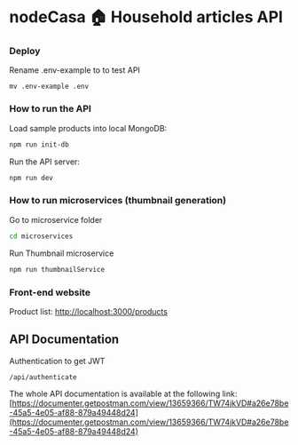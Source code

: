 # nodeCasa 🏠 Household articles API

### Deploy

Rename .env-example to to test API

```
mv .env-example .env
```

### How to run the API

Load sample products into local MongoDB:

```bash
npm run init-db
```

Run the API server:

```bash
npm run dev
```

### How to run microservices (thumbnail generation)

Go to microservice folder

```bash
cd microservices
```

Run Thumbnail microservice

```bash
npm run thumbnailService
```

### Front-end website

Product list: [http://localhost:3000/products](http://localhost:3000/products)

## API Documentation

Authentication to get JWT

```
/api/authenticate
```

The whole API documentation is available at the following link: [https://documenter.getpostman.com/view/13659366/TW74jkVD#a26e78be-45a5-4e05-af88-879a49448d24](https://documenter.getpostman.com/view/13659366/TW74jkVD#a26e78be-45a5-4e05-af88-879a49448d24)
